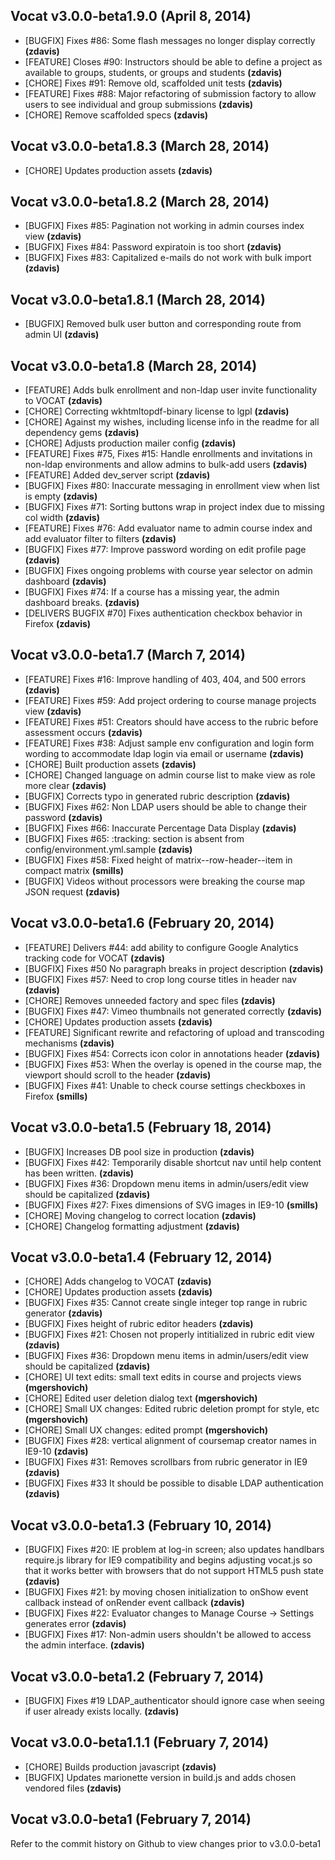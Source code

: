 ## Vocat v3.0.0-beta1.9.0 (April 8, 2014)

* [BUGFIX] Fixes #86: Some flash messages no longer display correctly **(zdavis)**
* [FEATURE] Closes #90: Instructors should be able to define a project as available to groups, students, or groups and students **(zdavis)**
* [CHORE] Fixes #91: Remove old, scaffolded unit tests **(zdavis)**
* [FEATURE] Fixes #88: Major refactoring of submission factory to allow users to see individual and group submissions **(zdavis)**
* [CHORE] Remove scaffolded specs **(zdavis)**

## Vocat v3.0.0-beta1.8.3 (March 28, 2014)

* [CHORE] Updates production assets **(zdavis)**

## Vocat v3.0.0-beta1.8.2 (March 28, 2014)

* [BUGFIX] Fixes #85: Pagination not working in admin courses index view **(zdavis)**
* [BUGFIX] Fixes #84: Password expiratoin is too short **(zdavis)**
* [BUGFIX] Fixes #83: Capitalized e-mails do not work with bulk import **(zdavis)**

## Vocat v3.0.0-beta1.8.1 (March 28, 2014)

* [BUGFIX] Removed bulk user button and corresponding route from admin UI **(zdavis)**

## Vocat v3.0.0-beta1.8 (March 28, 2014)

* [FEATURE] Adds bulk enrollment and non-ldap user invite functionality to VOCAT **(zdavis)**
* [CHORE] Correcting wkhtmltopdf-binary license to lgpl **(zdavis)**
* [CHORE] Against my wishes, including license info in the readme for all dependency gems **(zdavis)**
* [CHORE] Adjusts production mailer config **(zdavis)**
* [FEATURE] Fixes #75, Fixes #15: Handle enrollments and invitations  in non-ldap environments and allow admins to bulk-add users **(zdavis)**
* [FEATURE] Added dev_server script **(zdavis)**
* [BUGFIX] Fixes #80: Inaccurate messaging in enrollment view when list is empty **(zdavis)**
* [BUGFIX] Fixes #71: Sorting buttons wrap in project index due to missing col width **(zdavis)**
* [FEATURE] Fixes #76: Add evaluator name to admin course index and add evaluator filter to filters **(zdavis)**
* [BUGFIX] Fixes #77: Improve password wording on edit profile page **(zdavis)**
* [BUGFIX] Fixes ongoing problems with course year selector on admin dashboard **(zdavis)**
* [BUGFIX] Fixes #74: If a course has a missing year, the admin dashboard breaks. **(zdavis)**
* [DELIVERS BUGFIX #70] Fixes authentication checkbox behavior in Firefox **(zdavis)**

## Vocat v3.0.0-beta1.7 (March 7, 2014)

* [FEATURE] Fixes #16: Improve handling of 403, 404, and 500 errors **(zdavis)**
* [FEATURE] Fixes #59: Add project ordering to course manage projects view **(zdavis)**
* [FEATURE] Fixes #51: Creators should have access to the rubric before assessment occurs **(zdavis)**
* [FEATURE] Fixes #38: Adjust sample env configuration and login form wording to accommodate ldap login via email or username **(zdavis)**
* [CHORE]   Built production assets **(zdavis)**
* [CHORE]   Changed language on admin course list to make view as role more clear **(zdavis)**
* [BUGFIX]  Corrects typo in generated rubric description **(zdavis)**
* [BUGFIX]  Fixes #62: Non LDAP users should be able to change their password **(zdavis)**
* [BUGFIX]  Fixes #66: Inaccurate Percentage Data Display **(zdavis)**
* [BUGFIX]  Fixes #65: :tracking: section is absent from config/environment.yml.sample **(zdavis)**
* [BUGFIX]  Fixes #58: Fixed height of matrix--row-header--item in compact matrix **(smills)**
* [BUGFIX]  Videos without processors were breaking the course map JSON request **(zdavis)**

## Vocat v3.0.0-beta1.6 (February 20, 2014)

* [FEATURE] Delivers #44: add ability to configure Google Analytics tracking code for VOCAT **(zdavis)**
* [BUGFIX]  Fixes #50 No paragraph breaks in project description **(zdavis)**
* [BUGFIX]  Fixes #57: Need to crop long course titles in header nav **(zdavis)**
* [CHORE]   Removes unneeded factory and spec files **(zdavis)**
* [BUGFIX]  Fixes #47: Vimeo thumbnails not generated correctly **(zdavis)**
* [CHORE]   Updates production assets **(zdavis)**
* [FEATURE] Significant rewrite and refactoring of upload and transcoding mechanisms **(zdavis)**
* [BUGFIX]  Fixes #54: Corrects icon color in annotations header **(zdavis)**
* [BUGFIX]  Fixes #53: When the overlay is opened in the course map, the viewport should scroll to the header **(zdavis)**
* [BUGFIX]  Fixes #41: Unable to check course settings checkboxes in Firefox **(smills)**

## Vocat v3.0.0-beta1.5 (February 18, 2014)

* [BUGFIX]  Increases DB pool size in production **(zdavis)**
* [BUGFIX]  Fixes #42: Temporarily disable shortcut nav until help content has been written. **(zdavis)**
* [BUGFIX]  Fixes #36: Dropdown menu items in admin/users/edit view should be capitalized **(zdavis)**
* [BUGFIX]  Fixes #27: Fixes dimensions of SVG images in IE9-10 **(smills)**
* [CHORE]   Moving changelog to correct location **(zdavis)**
* [CHORE]   Changelog formatting adjustment **(zdavis)**

## Vocat v3.0.0-beta1.4 (February 12, 2014)

* [CHORE]   Adds changelog to VOCAT **(zdavis)**
* [CHORE]   Updates production assets **(zdavis)**
* [BUGFIX]  Fixes #35: Cannot create single integer top range in rubric generator **(zdavis)**
* [BUGFIX]  Fixes height of rubric editor headers **(zdavis)**
* [BUGFIX]  Fixes #21: Chosen not properly intitialized in rubric edit view **(zdavis)**
* [BUGFIX]  Fixes #36: Dropdown menu items in admin/users/edit view should be capitalized **(zdavis)**
* [CHORE]   UI text edits: small text edits in course and projects views **(mgershovich)**
* [CHORE]   Edited user deletion dialog text **(mgershovich)**
* [CHORE]   Small UX changes: Edited rubric deletion prompt for style, etc **(mgershovich)**
* [CHORE]   Small UX changes: edited prompt **(mgershovich)**
* [BUGFIX]  Fixes #28: vertical alignment of coursemap creator names in IE9-10 **(zdavis)**
* [BUGFIX]  Fixes #31: Removes scrollbars from rubric generator in IE9 **(zdavis)**
* [BUGFIX]  Fixes #33 It should be possible to disable LDAP authentication **(zdavis)**

## Vocat v3.0.0-beta1.3 (February 10, 2014)

* [BUGFIX]  Fixes #20: IE problem at log-in screen; also updates handlbars require.js library for IE9 compatibility and begins adjusting vocat.js so that it works better with browsers that do not support HTML5 push state **(zdavis)**
* [BUGFIX]  Fixes #21: by moving chosen initialization to onShow event callback instead of onRender event callback **(zdavis)**
* [BUGFIX]  Fixes #22: Evaluator changes to Manage Course -> Settings generates error **(zdavis)**
* [BUGFIX]  Fixes #17: Non-admin users shouldn't be allowed to access the admin interface. **(zdavis)**

## Vocat v3.0.0-beta1.2 (February 7, 2014)

* [BUGFIX]  Fixes #19 LDAP_authenticator should ignore case when seeing if user already exists locally. **(zdavis)**

## Vocat v3.0.0-beta1.1.1 (February 7, 2014)

* [CHORE]   Builds production javascript **(zdavis)**
* [BUGFIX]  Updates marionette version in build.js and adds chosen vendored files **(zdavis)**

## Vocat v3.0.0-beta1 (February 7, 2014)

Refer to the commit history on Github to view changes prior to v3.0.0-beta1
